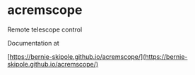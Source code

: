 # acremscope
Remote telescope control

Documentation at 

[https://bernie-skipole.github.io/acremscope/](https://bernie-skipole.github.io/acremscope/)

